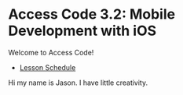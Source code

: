 # Access Code 3.2: Mobile Development with iOS

Welcome to Access Code!

- [Lesson Schedule](schedule.md)

Hi my name is Jason. I have little creativity.
